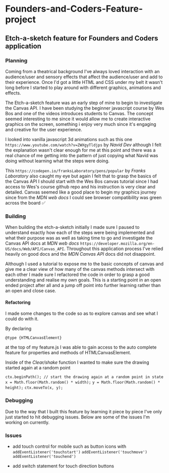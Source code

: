 # Founders-and-Coders-Feature-project

## Etch-a-sketch feature for Founders and Coders application

### Planning

Coming from a theatrical background I've always loved interaction with an audience/user and sensory effects that affect the audience/user and add to their experience. Once I'd got a little HTML and CSS under my belt it wasn't long before I started to play around with different graphics, animations and effects.

The Etch-a-sketch feature was an early step of mine to begin to investigate the Canvas API. I have been studying the beginner javascript course by Wes Bos and one of the videos introduces students to Canvas. The concept seemed interesting to me since it would allow me to create interactive graphics on the screen, something i enjoy very much since it's engaging and creative for the user experience.

I looked into vanilla javascript 3d animations such as this one `https://www.youtube.com/watch?v=ZWXgyTldjps` by _Navid Dev_ although I felt the explanation wasn't clear enough for me at this point and there was a real chance of me getting into the pattern of just copying what Navid was doing without learning what the steps were doing.

This `https://codepen.io/franksLaboratory/pens/popular` by _Franks Laboratory_ also caught my eye but again I felt that to grasp the basics of the Canvas API I should start with the Wes Bos canvas tutorial since I had access to Wes's course github repo and his instruction is very clear and detailed. Canvas seemed like a good place to begin my graphics journey since from the _MDN web docs_ I could see browser compatibility was green across the board ✅

### Building

When building the etch-a-sketch initially I made sure I paused to understand exactly how each of the steps were being implemented and what their purpose was as well as taking time to go and investigate the Canvas API docs at _MDN web docs_ `https://developer.mozilla.org/en-US/docs/Web/API/Canvas_API`. Throughout this application process I've relied heavily on good docs and the _MDN Canvas API_ docs did not disappoint.

Although I used a tutorial to expose me to the basic concepts of canvas and give me a clear view of how many of the canvas methods intersect with each other I made sure I refactored the code in order to grasp a good understanding and realise my own goals. This is a starting point in an open ended project after all and a jump off point into further learning rather than an open and close case.

#### Refactoring

I made some changes to the code so as to explore canvas and see what I could do with it.

By declaring

`@type {HTMLCanvasElement}`

at the top of my feature.js I was able to gain access to the auto complete feature for properties and methods of HTMLCanvasElement.

Inside of the _Clear/shake_ function I wanted to make sure the drawing started again at a random point

`ctx.beginPath(); // start the drawing again at a random point in state`
`x = Math.floor(Math.random() * width);`
`y = Math.floor(Math.random() * height);`
`ctx.moveTo(x, y);`

### Debugging

Due to the way that I built this feature by learning it piece by piece I've only just started to hit debugging issues. Below are some of the issues I'm working on currently.

### Issues

- add touch control for mobile such as button icons with
  `addEventListener('touchstart')`
  `addEventListener('touchmove')`
  `addEventListener('touchend')`

- add switch statement for touch direction buttons
